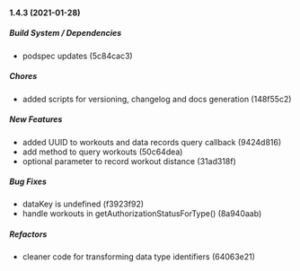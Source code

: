 #### 1.4.3 (2021-01-28)

##### Build System / Dependencies

*  podspec updates (5c84cac3)

##### Chores

*  added scripts for versioning, changelog and docs generation (148f55c2)

##### New Features

*  added UUID to workouts and data records query callback (9424d816)
*  add method to query workouts (50c64dea)
*  optional parameter to record workout distance (31ad318f)

##### Bug Fixes

*  dataKey is undefined (f3923f92)
*  handle workouts in getAuthorizationStatusForType() (8a940aab)

##### Refactors

*  cleaner code for transforming data type identifiers (64063e21)

